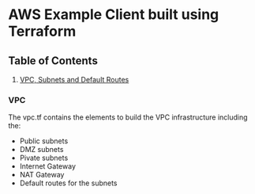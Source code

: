 # AWS Example Client built using Terraform

## Table of Contents

1. [VPC, Subnets and Default Routes](#vpc)

### VPC

The vpc.tf contains the elements to build the VPC infrastructure including the:

- Public subnets
- DMZ subnets
- Pivate subnets
- Internet Gateway
- NAT Gateway
- Default routes for the subnets
